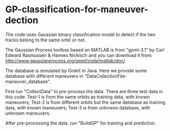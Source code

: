 # GP-classification-for-maneuver-dection
The code uses Gaussian binary classification model to detect if the two tracks belong to the same orbit or not.

The Gaussian Process toolbox based on MATLAB is from "gpml-3.1" by Carl Edward Rasmussen & Hannes Nickisch and you can download it from: http://www.gaussianprocess.org/gpml/code/matlab/doc/

The database is simulated by Orekit in Java. Here we provide some database with different maneuvers in "DataCollectionFile-maneuver_database".

First run "CollectData" to pre-process the data. There are three test data in this code: 
Test-1 is from the same orbits as training data, with known maneuvers;
Test-2 is from different orbits but the same database as training data, with known maneuvers;
Test-3 is from unknwon database, with unknown maneuvers.

After pre-processing the data, run "BuildGP" for training and prediction. 
